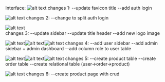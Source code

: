 Interface:
![alt text](image.png)
changes 1:
--update favicon title
--add auth login

![alt text](image-1.png)
changes 2:
--change to split auth login

![alt text](image-2.png)    
changes 3:
--update sidebar
--update title header
--add new logo image

![alt text](image-3.png)![alt text](image-4.png)![alt text](image-5.png)
changes 4:
--add user sidebar
--add admin sidebar + admin dashboard
--add column role to user table

![alt text](image-6.png)![alt text](image-7.png)![alt text](image-8.png)
changes 5:
--create product table
--create order table
--create relational table (user->order->product)

![alt text](image-9.png)
changes 6:
--create product page with crud